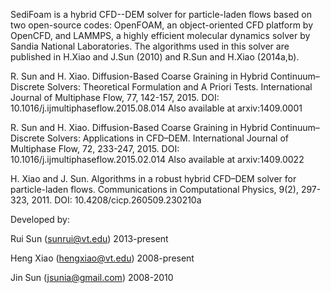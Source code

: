 SediFoam is a hybrid CFD--DEM solver for particle-laden flows based on two open-source codes: OpenFOAM, an object-oriented CFD platform by OpenCFD, and LAMMPS, a highly efficient molecular dynamics solver by Sandia National Laboratories. The algorithms used in this solver are published in H.Xiao and J.Sun (2010) and R.Sun and H.Xiao (2014a,b).

R. Sun and H. Xiao. Diffusion-Based Coarse Graining in Hybrid Continuum–Discrete Solvers: Theoretical Formulation and A Priori Tests. International Journal of Multiphase Flow, 77, 142-157, 2015. DOI: 10.1016/j.ijmultiphaseflow.2015.08.014  Also available at arxiv:1409.0001

R. Sun and H. Xiao. Diffusion-Based Coarse Graining in Hybrid Continuum–Discrete Solvers: Applications in CFD–DEM. International Journal of Multiphase Flow, 72, 233-247, 2015. DOI: 10.1016/j.ijmultiphaseflow.2015.02.014  Also available at arxiv:1409.0022

H. Xiao and J. Sun. Algorithms in a robust hybrid CFD–DEM solver for particle-laden flows. Communications in Computational Physics, 9(2), 297-323, 2011. DOI: 10.4208/cicp.260509.230210a

Developed by:

Rui Sun (sunrui@vt.edu)  2013-present

Heng Xiao (hengxiao@vt.edu) 2008-present

Jin Sun (jsunia@gmail.com) 2008-2010
